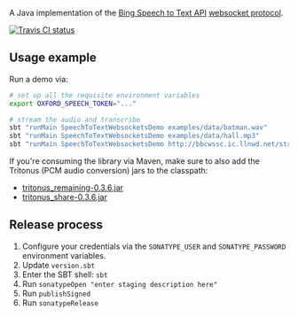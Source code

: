 A Java implementation of the [Bing Speech to Text API](https://azure.microsoft.com/en-ca/services/cognitive-services/speech/) [websocket protocol](https://docs.microsoft.com/en-us/azure/cognitive-services/speech/api-reference-rest/websocketprotocol).

[![Travis CI status](https://api.travis-ci.org/CatalystCode/SpeechToText-WebSockets-Java.svg?branch=master)](https://travis-ci.org/CatalystCode/SpeechToText-WebSockets-Java)

## Usage example ##

Run a demo via:

```sh
# set up all the requisite environment variables
export OXFORD_SPEECH_TOKEN="..."

# stream the audio and transcribe
sbt "runMain SpeechToTextWebsocketsDemo examples/data/batman.wav"
sbt "runMain SpeechToTextWebsocketsDemo examples/data/hall.mp3"
sbt "runMain SpeechToTextWebsocketsDemo http://bbcwssc.ic.llnwd.net/stream/bbcwssc_mp1_ws-einws en-US .mp3"
```

If you're consuming the library via Maven, make sure to also add the Tritonus (PCM audio conversion) jars to the classpath:
- [tritonus_remaining-0.3.6.jar](https://github.com/CatalystCode/SpeechToText-WebSockets-Java/raw/master/lib/tritonus_remaining-0.3.6.jar)
- [tritonus_share-0.3.6.jar](https://github.com/CatalystCode/SpeechToText-WebSockets-Java/raw/master/lib/tritonus_share-0.3.6.jar)

## Release process ##

1. Configure your credentials via the `SONATYPE_USER` and `SONATYPE_PASSWORD` environment variables.
2. Update `version.sbt`
3. Enter the SBT shell: `sbt`
4. Run `sonatypeOpen "enter staging description here"`
5. Run `publishSigned`
6. Run `sonatypeRelease`
